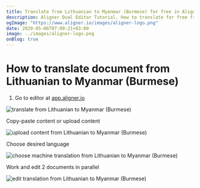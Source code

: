 ```yaml
---
title: Translate from Lithuanian to Myanmar (Burmese) for free in Aligner Editor
description: Aligner Dual Editor Tutorial. How to translate for free from Lithuanian to Myanmar (Burmese). Aligner is multilingual document management platform. 
ogImage: "https://www.aligner.io/images/aligner-logo.png"
date: 2020-05-06T07:09:21+03:00
image: ../images/aligner-logo.png
onBlog: true
---
```


# How to translate document from Lithuanian to Myanmar (Burmese)

1. Go to editor at [app.aligner.io](https://app.aligner.io "Aligner App web page")

![translate from Lithuanian to Myanmar (Burmese)](../aligner-blank-editor.png "translate from Lithuanian to Myanmar (Burmese)")

Copy-paste content or upload content

![upload content from Lithuanian to Myanmar (Burmese)](../aligner-uploaded-document.png "upload content from Lithuanian to Myanmar (Burmese)")

Choose desired language

![choose machine translation from Lithuanian to Myanmar (Burmese)](../aligner-language-dropdown.png "choose machine translation from Lithuanian to Myanmar (Burmese)")

Work and edit 2 documents in parallel

![edit translation from Lithuanian to Myanmar (Burmese)](../aligner-double-sitded-editor.png "edit translation from Lithuanian to Myanmar (Burmese)")

